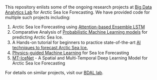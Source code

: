 This repository enlists some of the ongoing research projects at [Big Data Analytics Lab](https://bdal.umbc.edu/) for Arctic Sea Ice Forecasting. We have provided code for multiple such projects including:

1. Arctic Sea Ice Forecasting using [Attention-based Ensemble LSTM](https://github.com/big-data-lab-umbc/sea-ice-prediction/tree/main/climate-change-ai-workshop)
2. Comparative Analysis of [Probabilistic Machine Learning models](https://github.com/big-data-lab-umbc/sea-ice-prediction/tree/main/probabilistic-modeling) for predicting Arctic Sea Ice.
3. A Hands-on tutorial for beginners to practice state-of-the-art [AI techniques to forecast Arctic Sea Ice.](https://github.com/big-data-lab-umbc/sea-ice-prediction/tree/main/ai-for-sea-ice-forecasting)
4. [Physics-guided Machine Learning](https://github.com/big-data-lab-umbc/sea-ice-prediction/tree/main/physics-guided-ML) for Sea Ice Forecasting
5. [MT-IceNet](https://github.com/big-data-lab-umbc/sea-ice-prediction/tree/main/mt-icenet) - A Spatial and Multi-Temporal Deep Learning Model for Arctic Sea Ice Forecasting

For details on similar projects, visit our [BDAL lab](https://bdal.umbc.edu/projects/).
